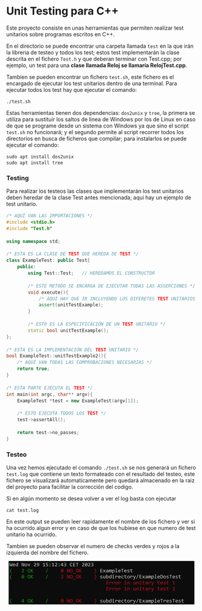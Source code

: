 # Unit Testing para C++
Este proyecto consiste en unas herramientas que permiten realizar test unitarios sobre programas escritos en C++.

En el directorio se puede encontrar una carpeta llamada `test` en la que irán la libreria de testeo y todos los test; estos test implementarán la clase descrita en el fichero `Test.h` y que deberan terminar con Test.cpp; por ejemplo, un test para una **clase llamada Reloj se llamaría RelojTest.cpp**.

Tambien se pueden encontrar un fichero `test.sh`, este fichero es el encargado de ejecutar los test unitarios dentro de una terminal. Para ejecutar todos los test hay que ejecutar el comando:

```
./test.sh
```

Estas herramientas tienen dos dependencias: `dos2unix` y `tree`, la primera se utiliza para sustituir los saltos de linea de Windows por los de Linux en caso de que se programe desde un sistema con Windows ya que sino el script `test.sh` no funcionará; y el segundo permite al script recorrer todos los directorios en busca de ficheros que compilar; para instalarlos se puede ejecutar el comando:
```
sudo apt install dos2unix
sudo apt install tree
```

### Testing
Para realizar los testeos las clases que implementarán los test unitarios deben heredar de la clase Test antes mencionada; aquí hay un ejemplo de test unitario.
```cpp
/* AQUÍ VAN LAS IMPORTACIONES */
#include <stdio.h>
#include "Test.h"

using namespace std;

/* ESTA ES LA CLASE DE TEST QUE HEREDA DE TEST */
class ExampleTest: public Test{
    public:
        using Test::Test;   // HEREDAMOS EL CONSTRUCTOR

        /* ESTE METODO SE ENCARGA DE EJECUTAR TODAS LAS ASSERCIONES */
        void execute(){
            /* AQUÍ HAY QUE IR INCLUYENDO LOS DIFERETES TEST UNITARIOS */
            assert(unitTestExample);
        }

        /* ESTO ES LA ESPECIFICACIÓN DE UN TEST UNITARIO */
        static bool unitTestExample();
};

/* ESTA ES LA IMPLEMENTACIÓN DEL TEST UNITARIO */
bool ExampleTest::unitTestExample2(){
    /* AQUÍ VAN TODAS LAS COMPROBACIONES NECESARIAS */
    return true;
}

/* ESTA PARTE EJECUTA EL TEST */
int main(int argc, char** argv){
    ExampleTest *test = new ExampleTest(argv[1]);

    /* ESTO EJECUTA TODOS LOS TEST */
    test->assertAll();

    return test->no_passes;
}
```

### Testeo
Una vez hemos ejecutado el comando `./test.sh` se nos generará un fichero `test.log` que contiene un texto formateado con el resultado del testeo, este fichero se visualizará automaticamente pero quedará almacenado en la raiz del proyecto para facilitar la corrección del codigo.

Si en algún momento se desea volver a ver el log basta con ejecutar
```
cat test.log
```

En este output se pueden leer rapidamente el nombre de los fichero y ver si ha ocurrido algun error y en caso de que los hubiese en que numero de test unitario ha ocurrido.

Tambien se pueden observar el numero de checks verdes y rojos a la izquierda del nombre del fichero.

<center><img src="img/result_example.png"></center>

